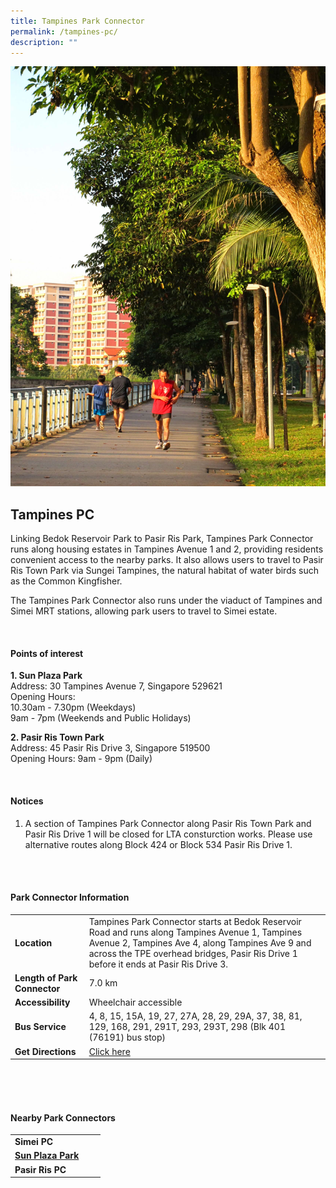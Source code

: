 ```yaml
---
title: Tampines Park Connector
permalink: /tampines-pc/
description: ""
---
```

![](/images/tampines%20pc.JPG)

## Tampines PC

Linking Bedok Reservoir Park to Pasir Ris Park, Tampines Park Connector runs along housing estates in Tampines Avenue 1 and 2, providing residents convenient access to the nearby parks. It also allows users to travel to Pasir Ris Town Park via Sungei Tampines, the natural habitat of water birds such as the Common Kingfisher.

The Tampines Park Connector also runs under the viaduct of Tampines and Simei MRT stations, allowing park users to travel to Simei estate.

<br>

#### Points of interest

**1. Sun Plaza Park**<br>
Address: 30 Tampines Avenue 7, Singapore 529621<br>
Opening Hours:<br>
10.30am - 7.30pm (Weekdays)<br>
9am - 7pm (Weekends and Public Holidays)

**2. Pasir Ris Town Park**<br>
Address: 45 Pasir Ris Drive 3, Singapore 519500<br>
Opening Hours: 9am - 9pm (Daily)

<br>

#### Notices
1. A section of Tampines Park Connector along Pasir Ris Town Park and Pasir Ris Drive 1 will be closed for LTA consturction works. Please use alternative routes along Block 424 or Block 534 Pasir Ris Drive 1.

<br>
<br>

#### Park Connector Information
|  |  |  |
| -------- | -------- | -------- |
| **Location** | Tampines Park Connector starts at Bedok Reservoir Road and runs along Tampines Avenue 1, Tampines Avenue 2, Tampines Ave 4, along Tampines Ave 9 and across the TPE overhead bridges, Pasir Ris Drive 1 before it ends at Pasir Ris Drive 3. |  |
| **Length of Park Connector** | 7.0 km |  |
| **Accessibility** | Wheelchair accessible | |
| **Bus Service** |4, 8, 15, 15A, 19, 27, 27A, 28, 29, 29A, 37, 38, 81, 129, 168, 291, 291T, 293, 293T, 298 (Blk 401 (76191) bus stop)| |
| **Get Directions** | [Click here](https://www.onemap.gov.sg/main/v2/?lat=1.3569440536588102&amp;lng=103.94423868766883)| |


<br>
<br>
<br>	

#### Nearby Park Connectors
|   |  |  |
| -------- | -------- | -------- |
| **Simei PC** | | |
| **[Sun Plaza Park](https://www.nparks.gov.sg/gardens-parks-and-nature/parks-and-nature-reserves/sun-plaza-park)** | | |
| **Pasir Ris PC** | | |